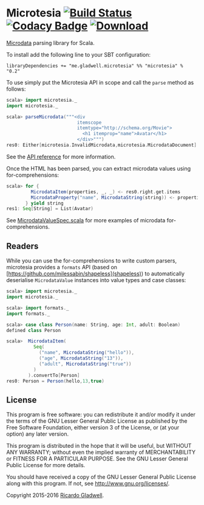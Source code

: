 # Microtesia [![Build Status](https://travis-ci.org/rgladwell/microtesia.svg)](https://travis-ci.org/rgladwell/microtesia) [![Codacy Badge](https://api.codacy.com/project/badge/1af50d2ea130484a918a44a5ce0d1ce0)](https://www.codacy.com/app/ricardo_3/microtesia) [ ![Download](https://api.bintray.com/packages/rgladwell/maven/microtesia/images/download.svg) ](https://bintray.com/rgladwell/maven/microtesia/_latestVersion)

[Microdata](http://www.w3.org/TR/microdata/) parsing library for
Scala.

To install add the following line to your SBT configuration:

```
libraryDependencies += "me.gladwell.microtesia" %% "microtesia" % "0.2"
```

To use simply put the Microtesia API in scope and call the `parse`
method as follows:

```scala
scala> import microtesia._
import microtesia._

scala> parseMicrodata("""<div
                          itemscope
                          itemtype="http://schema.org/Movie">
                            <h1 itemprop="name">Avatar</h1>
                          </div>""")
res0: Either[microtesia.InvalidMicrodata,microtesia.MicrodataDocument] = Right(MicrodataDocument(List(MicrodataItem(ArrayBuffer((name,MicrodataString(Avatar))),Some(http://schema.org/Movie),None))))
```

See the [API reference](http://rgladwell.github.io/microtesia/latest/api) for
more information.

Once the HTML has been parsed, you can extract microdata values using for-comprehensions:

```scala
scala> for {
         MicrodataItem(properties, _, _) <- res0.right.get.items
         MicrodataProperty("name", MicrodataString(string)) <- properties
       } yield string
res1: Seq[String] = List(Avatar)
```

See [MicrodataValueSpec.scala](https://github.com/rgladwell/microtesia/tree/master/src/test/scala/MicrodataValueSpec.scala) for more examples of microdata for-comprehensions.

## Readers

While you can use the for-comprehensions to write custom parsers, microtesia provides a `formats` API (based on [https://github.com/milessabin/shapeless](shapeless)) to automatically deserialise `MicrodataValue` instances into value types and case classes:

```scala
scala> import microtesia._
import microtesia._

scala> import formats._
import formats._

scala> case class Person(name: String, age: Int, adult: Boolean)
defined class Person

scala>  MicrodataItem(
          Seq(
            ("name", MicrodataString("hello")),
            ("age", MicrodataString("13")),
            ("adult", MicrodataString("true"))
          )
        ).convertTo[Person]
res0: Person = Person(hello,13,true)
```

## License

This program is free software: you can redistribute it and/or modify
it under the terms of the GNU Lesser General Public License as
published by the Free Software Foundation, either version 3 of the
License, or (at your option) any later version.

This program is distributed in the hope that it will be useful,
but WITHOUT ANY WARRANTY; without even the implied warranty of
MERCHANTABILITY or FITNESS FOR A PARTICULAR PURPOSE.  See the
GNU Lesser General Public License for more details.

You should have received a copy of the GNU Lesser General Public
License along with this program.  If not, see
<http://www.gnu.org/licenses/>.

Copyright 2015-2016 [Ricardo Gladwell](http://gladwell.me).
